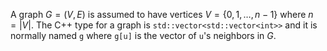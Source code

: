 A graph $G = (V, E)$ is assumed to have vertices $V = \{0, 1, \dots, n-1\}$ where $n = |V|$. The C++ type for a graph is `std::vector<std::vector<int>>` 
and it is normally named `g` where `g[u]` is the vector of `u`'s neighbors in $G$.
